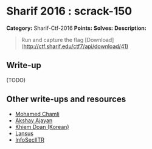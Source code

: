 # Sharif 2016 : scrack-150

**Category:** Sharif-Ctf-2016
**Points:**
**Solves:**
**Description:**

> Run and capture the flag [Download](<http://ctf.sharif.edu/ctf7/api/download/41)>


## Write-up

(TODO)

## Other write-ups and resources

* [Mohamed Chamli](https://youtu.be/wyfLCA4rCTY)
* [Akshay Ajayan](http://r00tus3r.blogspot.in/2016/12/sharif-ctf-re-challenges.html)
* [Khiem Doan (Korean)](https://drive.google.com/open?id=0B9TBGDYxcHZyaXZpeHgyMWFROTQ)
* [Lansus](https://github.com/Iansus/writeups/tree/master/2016/SharifCTF7/Reverse-SCrack)
* [InfoSecIITR](https://github.com/InfoSecIITR/write-ups/tree/master/2016/SharifCTF-2016/rev-150)
